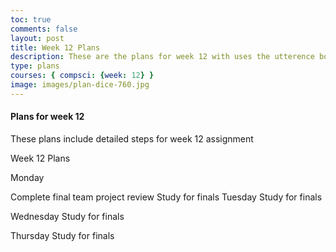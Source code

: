 ```yaml
---
toc: true
comments: false
layout: post
title: Week 12 Plans
description: These are the plans for week 12 with uses the utterence bot
type: plans
courses: { compsci: {week: 12} }
image: images/plan-dice-760.jpg
---
```



#### Plans for week 12
These plans include detailed steps for week 12 assignment

Week 12 Plans

Monday

 Complete final team project review
 Study for finals
Tuesday
Study for finals

Wednesday
Study for finals

Thursday
Study for finals

